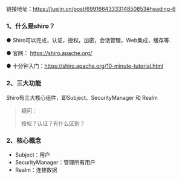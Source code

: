 链接地址：https://juejin.cn/post/6991664333314850853#heading-6
### 1、什么是shiro？
● Shiro可以完成，认证，授权，加密，会话管理，Web集成，缓存等.

● 官网： https://shiro.apache.org/

● 十分钟入门：https://shiro.apache.org/10-minute-tutorial.html

### 2、三大功能

Shiro有三大核心组件，即Subject、SecurityManager 和 Realm


> 疑问：
> 
> 授权？认证？有什么区别？

### 2、核心概念
- Subject：用户
- SecurityManager：管理所有用户
- Realm：连接数据
